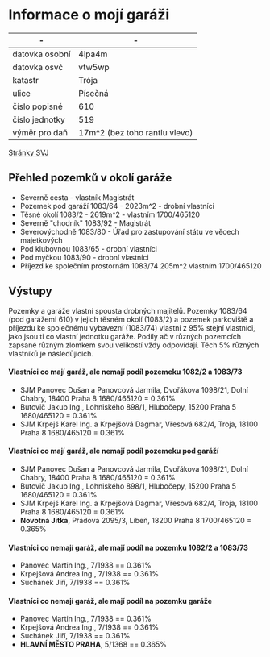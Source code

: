 # Informace o mojí garáži

| -  | -  |
|---------------|---------|
|datovka osobní | 4ipa4m  |
|datovka osvč | vtw5wp    |
|katastr| Trója|
|ulice| Písečná |
|číslo popisné| 610|
|číslo jednotky| 519|
|výměr pro daň| 17m^2 (bez toho rantlu vlevo)|

[Stránky SVJ](https://pisecna610.svjo.cz)

##  Přehled pozemků v okolí garáže

* Severně cesta - vlastník Magistrát
* Pozemek pod garáží 1083/64 - 2023m^2 - drobní vlastníci
* Těsné okolí 1083/2 - 2619m^2 - vlastním 1700/465120
* Severně "chodník" 1083/92 - Magistrát
* Severovýchodně 1083/80 - Úřad pro zastupování státu ve věcech majetkových
* Pod klubovnou 1083/65 - drobní vlastníci
* Pod myčkou 1083/90 - drobní vlastníci
* Příjezd ke společním prostornám 1083/74 205m^2 vlastním 1700/465120


## Výstupy

Pozemky a garáže vlastní spousta drobných majitelů.
Pozemky 1083/64 (pod garážemi 610) v jejich těsném okolí (1083/2) a pozemek parkoviště a příjezdu ke společnému vybavezní (1083/74) vlastní z 95% stejní vlastníci, jako jsou ti co vlastní jednotku garáže. Podíly ač v různých pozemcích zapsané různým zlomkem svou velikostí vždy odpovídají. Těch 5% různých vlastníků je následůjících.

#### Vlastníci co mají garáž, ale nemají podíl pozemeku 1082/2 a 1083/73
* SJM Panovec Dušan a Panovcová Jarmila, Dvořákova 1098/21, Dolní Chabry, 18400 Praha 8	1680/465120 = 0.361%
* Butovič Jakub Ing., Lohniského 898/1, Hlubočepy, 15200 Praha 5	1680/465120 = 0.361%
* SJM Krpejš Karel Ing. a Krpejšová Dagmar, Vřesová 682/4, Troja, 18100 Praha 8	1680/465120 = 0.361%

#### Vlastníci co mají garáž, ale nemají podíl pozemeku pod garáží
* SJM Panovec Dušan a Panovcová Jarmila, Dvořákova 1098/21, Dolní Chabry, 18400 Praha 8	1680/465120 = 0.361%
* Butovič Jakub Ing., Lohniského 898/1, Hlubočepy, 15200 Praha 5	1680/465120 = 0.361%
* SJM Krpejš Karel Ing. a Krpejšová Dagmar, Vřesová 682/4, Troja, 18100 Praha 8	1680/465120 = 0.361%
* **Novotná Jitka**, Přádova 2095/3, Libeň, 18200 Praha 8	1700/465120 = 0.365%

#### Vlastníci co nemají garáž, ale mají podíl na pozemku 1082/2 a 1083/73
* Panovec Martin Ing., 	7/1938 == 0.361%
* Krpejšová Andrea Ing., 	7/1938 == 0.361%
* Suchánek Jiří, 	7/1938 == 0.361%

#### Vlastníci co nemají garáž, ale mají podíl na pozemku garáže
* Panovec Martin Ing., 	7/1938 == 0.361%
* Krpejšová Andrea Ing., 	7/1938 == 0.361%
* Suchánek Jiří, 	7/1938 == 0.361%
* **HLAVNÍ MĚSTO PRAHA**, 	5/1368 == 0.365%


